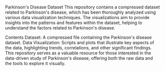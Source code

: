 Parkinson's Disease Dataset 
This repository contains a compressed dataset related to Parkinson's disease, which has been thoroughly analyzed using various data visualization techniques. The visualizations aim to provide insights into the patterns and features within the dataset, helping to understand the factors related to Parkinson's disease.

Contents
Dataset: A compressed file containing the Parkinson's disease dataset.
Data Visualization: Scripts and plots that illustrate key aspects of the data, highlighting trends, correlations, and other significant findings.
This repository serves as a valuable resource for those interested in the data-driven study of Parkinson's disease, offering both the raw data and the tools to explore it visually.
